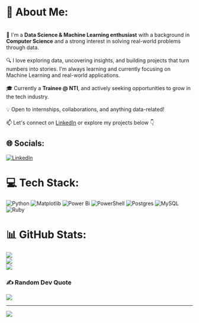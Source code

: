 # 💫 About Me:
<br>🚀 I'm a **Data Science & Machine Learning enthusiast** with a background in **Computer Science** and a strong interest in solving real-world problems through data.<br><br>🔍 I love exploring data, uncovering insights, and building projects that turn numbers into stories. I'm always learning and currently focusing on Machine Learning and real-world applications.<br><br>🎓 Currently a **Trainee @ NTI**, and actively seeking opportunities to grow in the tech industry.<br><br>💡 Open to internships, collaborations, and anything data-related!<br><br>📫 Let's connect on [LinkedIn](https://www.linkedin.com/in/YOUR-LINKEDIN) or explore my projects below 👇<br>


## 🌐 Socials:
[![LinkedIn](https://img.shields.io/badge/LinkedIn-%230077B5.svg?logo=linkedin&logoColor=white)](https://linkedin.com/in/www.linkedin.com/in/moataz-ismael) 

# 💻 Tech Stack:
![Python](https://img.shields.io/badge/python-3670A0?style=for-the-badge&logo=python&logoColor=ffdd54) ![Matplotlib](https://img.shields.io/badge/Matplotlib-%23ffffff.svg?style=for-the-badge&logo=Matplotlib&logoColor=black) ![Power Bi](https://img.shields.io/badge/power_bi-F2C811?style=for-the-badge&logo=powerbi&logoColor=black) ![PowerShell](https://img.shields.io/badge/PowerShell-%235391FE.svg?style=for-the-badge&logo=powershell&logoColor=white) ![Postgres](https://img.shields.io/badge/postgres-%23316192.svg?style=for-the-badge&logo=postgresql&logoColor=white) ![MySQL](https://img.shields.io/badge/mysql-4479A1.svg?style=for-the-badge&logo=mysql&logoColor=white) ![Ruby](https://img.shields.io/badge/ruby-%23CC342D.svg?style=for-the-badge&logo=ruby&logoColor=white)
# 📊 GitHub Stats:
![](https://github-readme-stats.vercel.app/api?username=moatazismael&theme=dark&hide_border=false&include_all_commits=false&count_private=false)<br/>
![](https://nirzak-streak-stats.vercel.app/?user=moatazismael&theme=dark&hide_border=false)<br/>
![](https://github-readme-stats.vercel.app/api/top-langs/?username=moatazismael&theme=dark&hide_border=false&include_all_commits=false&count_private=false&layout=compact)

### ✍️ Random Dev Quote
![](https://quotes-github-readme.vercel.app/api?type=horizontal&theme=radical)

---
[![](https://visitcount.itsvg.in/api?id=moatazismael&icon=0&color=0)](https://visitcount.itsvg.in)

<!-- Proudly created with GPRM ( https://gprm.itsvg.in ) -->
